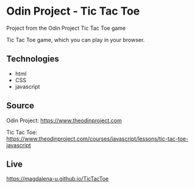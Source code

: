 # Odin Project - Tic Tac Toe

Project from the Odin Project
Tic Tac Toe game 

Tic Tac Toe game, which you can play in your browser.

## Technologies
* html
* CSS
* javascript

## Source

Odin Project: https://www.theodinproject.com

Tic Tac Toe: https://www.theodinproject.com/courses/javascript/lessons/tic-tac-toe-javascript

## Live
https://magdalena-u.github.io/TicTacToe
